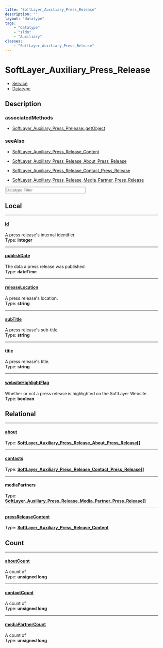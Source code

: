 ```yaml
---
title: "SoftLayer_Auxiliary_Press_Release"
description: ""
layout: "datatype"
tags:
    - "datatype"
    - "sldn"
    - "Auxiliary"
classes:
    - "SoftLayer_Auxiliary_Press_Release"
---
```


# SoftLayer_Auxiliary_Press_Release
<div id='service-datatype'>
    <ul id='sldn-reference-tabs'>
    <li id='service'> <a href='/reference/services/SoftLayer_Auxiliary_Press_Release' >Service</a></li>    <li id='datatype'> <a href='/reference/datatypes/SoftLayer_Auxiliary_Press_Release' >Datatype</a></li>
    </ul>
</div>

## Description 



### associatedMethods

*  [SoftLayer_Auxiliary_Press_Prelease::getObject](/reference/services/SoftLayer_Auxiliary_Press_Prelease/getObject )



### seeAlso

* [SoftLayer_Auxiliary_Press_Release_Content](/reference/services/SoftLayer_Auxiliary_Press_Release_Content )


* [SoftLayer_Auxiliary_Press_Release_About_Press_Release](/reference/services/SoftLayer_Auxiliary_Press_Release_About_Press_Release )


* [SoftLayer_Auxiliary_Press_Release_Contact_Press_Release](/reference/services/SoftLayer_Auxiliary_Press_Release_Contact_Press_Release )


* [SoftLayer_Auxiliary_Press_Release_Media_Partner_Press_Release](/reference/services/SoftLayer_Auxiliary_Press_Release_Media_Partner_Press_Release )




<!-- Filer BEGIN -->
<div class="view-filters">
        <div class="clearfix">
            <div class="search-input-box">
                <input placeholder="Datatype Filter" onkeyup="titleSearch(inputId='prop-input', divId='properties', elementClass='prop-row')" 
                    type="text" id="prop-input" value="" size="30" maxlength="128" class="form-text">
            </div>
        </div>
</div>
<!-- Filer END -->

<div id="properties" class="content">
<div id="localProperties" class="prop-content" >

## Local
<div class="prop-row">

-----
[id]: #id
#### [id]
A press release's internal identifier.  
<span class="type-label">Type: </span>**integer**


</div>
<div class="prop-row">

-----
[publishDate]: #publishdate
#### [publishDate]
The data a press release was published.  
<span class="type-label">Type: </span>**dateTime**


</div>
<div class="prop-row">

-----
[releaseLocation]: #releaselocation
#### [releaseLocation]
A press release's location.  
<span class="type-label">Type: </span>**string**


</div>
<div class="prop-row">

-----
[subTitle]: #subtitle
#### [subTitle]
A press release's sub-title.  
<span class="type-label">Type: </span>**string**


</div>
<div class="prop-row">

-----
[title]: #title
#### [title]
A press release's title.  
<span class="type-label">Type: </span>**string**


</div>
<div class="prop-row">

-----
[websiteHighlightFlag]: #websitehighlightflag
#### [websiteHighlightFlag]
Whether or not a press release is highlighted on the SoftLayer Website.  
<span class="type-label">Type: </span>**boolean**


</div>
</div>
<!-- LOCAL PROPERTY END -->

<div id="relationalProperties"  class="prop-content" >

## Relational
<div class="prop-row">

-----
[about]: #about
#### [about]
  
<span class="type-label">Type: </span>**<a href='/reference/datatypes/SoftLayer_Auxiliary_Press_Release_About_Press_Release'>SoftLayer_Auxiliary_Press_Release_About_Press_Release[] </a>**


</div>
<div class="prop-row">

-----
[contacts]: #contacts
#### [contacts]
  
<span class="type-label">Type: </span>**<a href='/reference/datatypes/SoftLayer_Auxiliary_Press_Release_Contact_Press_Release'>SoftLayer_Auxiliary_Press_Release_Contact_Press_Release[] </a>**


</div>
<div class="prop-row">

-----
[mediaPartners]: #mediapartners
#### [mediaPartners]
  
<span class="type-label">Type: </span>**<a href='/reference/datatypes/SoftLayer_Auxiliary_Press_Release_Media_Partner_Press_Release'>SoftLayer_Auxiliary_Press_Release_Media_Partner_Press_Release[] </a>**


</div>
<div class="prop-row">

-----
[pressReleaseContent]: #pressreleasecontent
#### [pressReleaseContent]
  
<span class="type-label">Type: </span>**<a href='/reference/datatypes/SoftLayer_Auxiliary_Press_Release_Content'>SoftLayer_Auxiliary_Press_Release_Content </a>**


</div>

## Count
<div class="prop-row">

-----
[aboutCount]: #aboutcount
#### [aboutCount]
A count of    
<span class="type-label">Type: </span>**unsigned long**


</div>
<div class="prop-row">

-----
[contactCount]: #contactcount
#### [contactCount]
A count of    
<span class="type-label">Type: </span>**unsigned long**


</div>
<div class="prop-row">

-----
[mediaPartnerCount]: #mediapartnercount
#### [mediaPartnerCount]
A count of    
<span class="type-label">Type: </span>**unsigned long**


</div>
</div>


